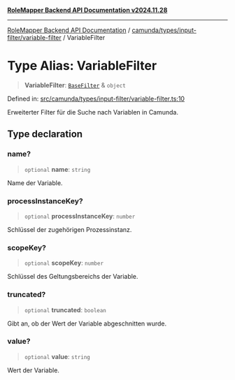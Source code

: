 [**RoleMapper Backend API Documentation v2024.11.28**](../../../../../README.md)

***

[RoleMapper Backend API Documentation](../../../../../modules.md) / [camunda/types/input-filter/variable-filter](../README.md) / VariableFilter

# Type Alias: VariableFilter

> **VariableFilter**: [`BaseFilter`](../../base-filter/type-aliases/BaseFilter.md) & `object`

Defined in: [src/camunda/types/input-filter/variable-filter.ts:10](https://github.com/FlowCraft-AG/RoleMapper/blob/3e868f79db107a551dfeead02a7fe70366ab79da/backend/src/camunda/types/input-filter/variable-filter.ts#L10)

Erweiterter Filter für die Suche nach Variablen in Camunda.

## Type declaration

### name?

> `optional` **name**: `string`

Name der Variable.

### processInstanceKey?

> `optional` **processInstanceKey**: `number`

Schlüssel der zugehörigen Prozessinstanz.

### scopeKey?

> `optional` **scopeKey**: `number`

Schlüssel des Geltungsbereichs der Variable.

### truncated?

> `optional` **truncated**: `boolean`

Gibt an, ob der Wert der Variable abgeschnitten wurde.

### value?

> `optional` **value**: `string`

Wert der Variable.
